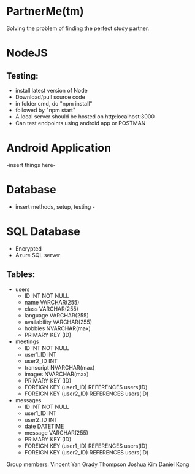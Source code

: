 # PartnerMe(tm)

Solving the problem of finding the perfect study partner.

# NodeJS
## Testing:
- install latest version of Node
- Download/pull source code
- in folder cmd, do "npm install"
- followed by "npm start"
- A local server should be hosted on http:localhost:3000
- Can test endpoints using android app or POSTMAN

# Android Application
-insert things here-

# Database
- insert methods, setup, testing -

# SQL Database
- Encrypted
- Azure SQL server
## Tables:
- users
  - ID INT NOT NULL
  - name VARCHAR(255)
  - class VARCHAR(255)
  - language VARCHAR(255)
  - availability VARCHAR(255)
  - hobbies NVARCHAR(max)
  - PRIMARY KEY (ID)
- meetings
  - ID INT NOT NULL
  - user1_ID INT
  - user2_ID INT
  - transcript NVARCHAR(max)
  - images NVARCHAR(max)
  - PRIMARY KEY (ID)
  - FOREIGN KEY (user1_ID) REFERENCES users(ID)
  - FOREIGN KEY (user2_ID) REFERENCES users(ID)
- messages
  - ID INT NOT NULL
  - user1_ID INT
  - user2_ID INT
  - date DATETIME
  - message VARCHAR(255)
  - PRIMARY KEY (ID)
  - FOREIGN KEY (user1_ID) REFERENCES users(ID)
  - FOREIGN KEY (user2_ID) REFERENCES users(ID)

Group members:
Vincent Yan
Grady Thompson
Joshua Kim
Daniel Kong
